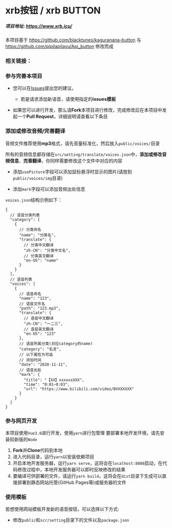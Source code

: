 # xrb按钮 / xrb BUTTON

##### 项目地址: https://www.xrb.icu/

本项目基于 https://github.com/blacktunes/kaguranana-button
与 https://github.com/pipilapilayu/Api_button
修改而成

### 相关链接：


### 参与完善本项目

- 您可以在[Issues](https://github.com/pipilapilayu/xrb_button/issues)提出您的建议。
  - 若是请求添加新语音，请使用指定的**issues模板**

- 如果您可以进行开发，那么请**Fork**本项目进行修改，完成修改后在本项目中发起一个**Pull Request**，详细说明请查看以下条目

### 添加或修改音频/完善翻译

音频文件推荐使用**mp3**格式，请先音量标准化，然后放入`public/voices/`目录

所有的音频信息都存储在`src/setting/translate/voices.json`中，**添加或修改音频信息**、**完善翻译**，你同样需要修改这个文件中对应的内容

- 添加`usePicture`字段可以添加鼠标悬浮时显示的图片(请放到`public/voices/img`目录)

- 添加`mark`字段可以添加音频出处信息

`voices.json`结构示例如下：
```
{
  // 语音分类列表
  "category": [
    {
      // 分类命名
      "name": "分类名",
      "translate": {
        // 分类中文翻译
        "zh-CN": "分类中文名",
        // 分类英文翻译
        "en-US": "name"
      }
    }
  ],
  // 语音列表
  "voices": [
    {
      // 语音命名
      "name": "123",
      // 语音文件名
      "path": "123.mp3",
      "translate": {
        // 语音中文翻译
        "zh-CN": "一二三",
        // 语音英文翻译
        "en-US": "123"
      },
      // 语音所属分类(对应category的name)
      "category": "名言",
      // 以下属性为可选
      // 添加时间
      "date": "2020-11-11",
      // 语音出处
      "mark": {
        "title": "【XX】xxxxxxXXX",
        "time": "0:01~0:03",
        "url": "https://www.bilibili.com/video/BVXXXXXX"
      }
    }
  ]
}
```

### 参与网页开发

本项目使用`Vue3.0`进行开发，使用`yarn`进行包管理
要部署本地开发环境，请先安装较新版的`Node`

1. **Fork**并**Clone**代码到本地
2. 进入代码目录，运行`yarn`以安装依赖项目
3. 开启本地开发服务器，运行`yarn serve`，这将会在`localhost:8080`启动，在代码修改过程中，本地开发服务器可以即时反映修改的结果
4. 要编译可供部署的文件，请运行`yarn build`，这将会在`dist`目录下生成可以直接部署到静态网站托管(GitHub Pages等)或服务器的文件

### 使用模板

若想使用网站模板开发新的语音按钮，可以选择以下方式:
- 修改`public`和`scr/setting`目录下的文件以及`package.json`
